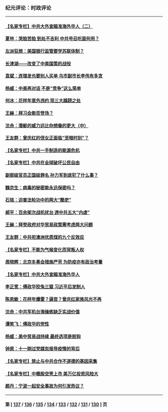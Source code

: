 ### 纪元评论：时政评论
---
#### [【名家专栏】中共大外宣瞄准海外华人（二）](../../pages/nsc1025/n13288379.md) 
#### [夏林：哭脸苦脸 到处不吉利 中共号召吃面何用？](../../pages/nsc1025/n13288728.md) 
#### [左派狂想：美国银行监管要学苏联体制？](../../pages/nsc1025/n13288586.md) 
#### [长津湖——改变了中美国策的战役](../../pages/nsc1025/n13286429.md) 
#### [袁斌：连理发也要别人买单 乌市副市长李伟有多贪](../../pages/nsc1025/n13287586.md) 
#### [杨威：中美再对话 不是“竞争”这么简单](../../pages/nsc1025/n13287188.md) 
#### [何冰：花样年意外违约 现三大蹊跷之处](../../pages/nsc1025/n13286737.md) 
#### [王赫：拜习会能否登场？](../../pages/nsc1025/n13286332.md) 
#### [沈舟：潜艇的威力远比你想像的更大（中）](../../pages/nsc1025/n13286186.md) 
#### [王友群：曾庆红的侄女正面临“至暗时刻”？](../../pages/nsc1025/n13286488.md) 
#### [【名家专栏】中共一手制造的能源危机](../../pages/nsc1025/n13285688.md) 
#### [【名家专栏】中共在全球破坏公民自由](../../pages/nsc1025/n13285699.md) 
#### [副部级官员正国级罪名 孙力军到底犯了什么事？](../../pages/nsc1025/n13284906.md) 
#### [魏京生：病毒的秘密能永远保密吗？](../../pages/nsc1025/n13284832.md) 
#### [石铭：迫害法轮功中的两大“酷吏”](../../pages/nsc1025/n13284739.md) 
#### [郝平：百余架次战机扰台 透中共五大“内虚”](../../pages/nsc1025/n13284076.md) 
#### [王赫：拜登政府对华贸易政策需考虑两大问题](../../pages/nsc1025/n13283797.md) 
#### [王友群：中共拒澳洲优质煤的九个反效应](../../pages/nsc1025/n13283842.md) 
#### [【名家专栏】不能为气候变化而背叛人权](../../pages/nsc1025/n13280640.md) 
#### [周晓辉：北京冬奥会措施严苛 为防疫亦有政治考量](../../pages/nsc1025/n13283655.md) 
#### [【名家专栏】中共大外宣瞄准海外华人](../../pages/nsc1025/n13283267.md) 
#### [李正宽：傅政华狡兔三窟 习近平后发制人](../../pages/nsc1025/n13282796.md) 
#### [陈思敏：花样年爆雷？逼宫？曾庆红家族风光不再](../../pages/nsc1025/n13282814.md) 
#### [沈舟：中共军机台海操练缺乏实战价值](../../pages/nsc1025/n13282330.md) 
#### [谭笑飞：傅政华的党性](../../pages/nsc1025/n13281066.md) 
#### [杨威：美中贸易战持续 最终选项是脱钩](../../pages/nsc1025/n13281686.md) 
#### [钟原：十一刚过党媒忽报导疫情的背后](../../pages/nsc1025/n13281211.md) 
#### [【名家专栏】禁止与中共合作不道德的基因采集](../../pages/nsc1025/n13280655.md) 
#### [【名家专栏】中概股空壳上市 美万亿投资风险大](../../pages/nsc1025/n13278209.md) 
#### [颜丹：宁波一起安全事故为何引发热议？](../../pages/nsc1025/n13281076.md) 

---
#### 第 [ [137](./137.md) / [136](./136.md) / [135](./135.md) / [134](./134.md) / [133](./133.md) / [132](./132.md) / [131](./131.md) / [130](./130.md) ] 页
